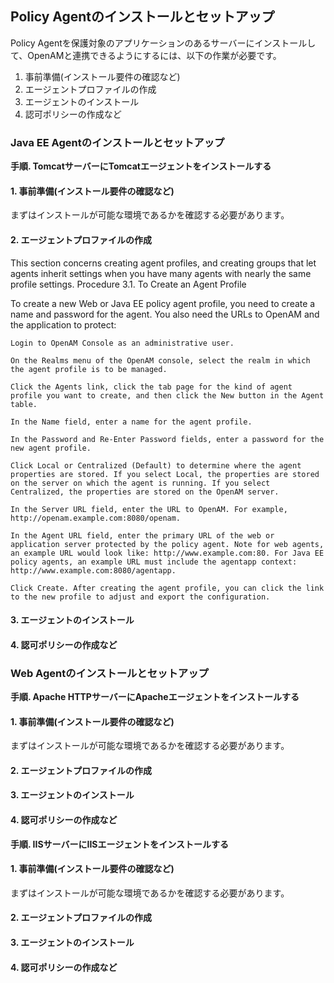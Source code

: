 ## Policy Agentのインストールとセットアップ

Policy Agentを保護対象のアプリケーションのあるサーバーにインストールして、OpenAMと連携できるようにするには、以下の作業が必要です。

1. 事前準備(インストール要件の確認など)
2. エージェントプロファイルの作成
3. エージェントのインストール
4. 認可ポリシーの作成など

###  Java EE Agentのインストールとセットアップ

**手順. TomcatサーバーにTomcatエージェントをインストールする**

#### 1. 事前準備(インストール要件の確認など)

まずはインストールが可能な環境であるかを確認する必要があります。

#### 2. エージェントプロファイルの作成

This section concerns creating agent profiles, and creating groups that let agents inherit settings when you have many agents with nearly the same profile settings.
Procedure 3.1. To Create an Agent Profile

To create a new Web or Java EE policy agent profile, you need to create a name and password for the agent. You also need the URLs to OpenAM and the application to protect:

    Login to OpenAM Console as an administrative user.

    On the Realms menu of the OpenAM console, select the realm in which the agent profile is to be managed.

    Click the Agents link, click the tab page for the kind of agent profile you want to create, and then click the New button in the Agent table.

    In the Name field, enter a name for the agent profile.

    In the Password and Re-Enter Password fields, enter a password for the new agent profile.

    Click Local or Centralized (Default) to determine where the agent properties are stored. If you select Local, the properties are stored on the server on which the agent is running. If you select Centralized, the properties are stored on the OpenAM server.

    In the Server URL field, enter the URL to OpenAM. For example, http://openam.example.com:8080/openam.

    In the Agent URL field, enter the primary URL of the web or application server protected by the policy agent. Note for web agents, an example URL would look like: http://www.example.com:80. For Java EE policy agents, an example URL must include the agentapp context: http://www.example.com:8080/agentapp.

    Click Create. After creating the agent profile, you can click the link to the new profile to adjust and export the configuration.

#### 3. エージェントのインストール


#### 4. 認可ポリシーの作成など


###  Web Agentのインストールとセットアップ

**手順. Apache HTTPサーバーにApacheエージェントをインストールする**

#### 1. 事前準備(インストール要件の確認など)

まずはインストールが可能な環境であるかを確認する必要があります。

#### 2. エージェントプロファイルの作成

#### 3. エージェントのインストール


#### 4. 認可ポリシーの作成など

**手順. IISサーバーにIISエージェントをインストールする**

#### 1. 事前準備(インストール要件の確認など)

まずはインストールが可能な環境であるかを確認する必要があります。

#### 2. エージェントプロファイルの作成

#### 3. エージェントのインストール


#### 4. 認可ポリシーの作成など
